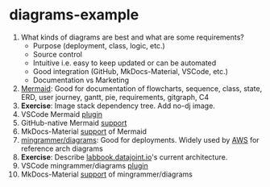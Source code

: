 # diagrams-example

1. What kinds of diagrams are best and what are some requirements?
   - Purpose (deployment, class, logic, etc.)
   - Source control
   - Intuitive i.e. easy to keep updated or can be automated
   - Good integration (GitHub, MkDocs-Material, VSCode, etc.)
   - Documentation vs Marketing
1. [Mermaid](https://mermaid-js.github.io/mermaid/#/): Good for documentation of flowcharts, sequence, class, state, ERD, user journey, gantt, pie, requirements, gitgraph, C4
1. **Exercise**: Image stack dependency tree. Add no-dj image.
1. VSCode Mermaid [plugin](https://marketplace.visualstudio.com/items?itemName=bierner.markdown-mermaid)
1. GitHub-native Mermaid [support](https://github.blog/2022-02-14-include-diagrams-markdown-files-mermaid/)
1. MkDocs-Material [support](https://squidfunk.github.io/mkdocs-material/reference/diagrams/) of Mermaid
1. [mingrammer/diagrams](https://diagrams.mingrammer.com/): Good for deployments. Widely used by [AWS](https://aws.amazon.com/architecture/) for reference arch diagrams
1. **Exercise**: Describe [labbook.datajoint.io](https://labbook.datajoint.io)'s current architecture.
1. VSCode mingrammer/diagrams [plugin](https://marketplace.visualstudio.com/items?itemName=tehpeng.diagramspreviewer)
1. MkDocs-Material [support](https://pypi.org/project/mkdocs-diagrams/) of mingrammer/diagrams
